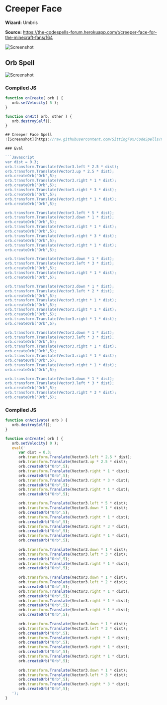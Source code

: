 # Creeper Face

**Wizard:** Umbris

**Source:** https://the-codespells-forum.herokuapp.com/t/creeper-face-for-the-minecraft-fans/164

![Screenshot](https://raw.githubusercontent.com/SittingFox/CodeSpells/master/orb/images/CreeperFace01.png)

## Orb Spell
![Screenshot](https://raw.githubusercontent.com/SittingFox/CodeSpells/master/orb/images/CreeperFace03.png)

### Compiled JS

```Javascript
function onCreate( orb ) {
   orb.setVelocity( 5 );
}

function onHit( orb, other ) {
   orb.destroySelf();
}

## Creeper Face Spell
![Screenshot](https://raw.githubusercontent.com/SittingFox/CodeSpells/master/orb/images/CreeperFace02.png)

### Eval

```Javascript
var dist = 0.3;
orb.transform.Translate(Vector3.left * 2.5 * dist);
orb.transform.Translate(Vector3.up * 2.5 * dist);
orb.createOrb("Orb",5);
orb.transform.Translate(Vector3.right * 1 * dist); 
orb.createOrb("Orb",5);
orb.transform.Translate(Vector3.right * 3 * dist); 
orb.createOrb("Orb",5);
orb.transform.Translate(Vector3.right * 1 * dist); 
orb.createOrb("Orb",5);

orb.transform.Translate(Vector3.left * 5 * dist);
orb.transform.Translate(Vector3.down * 1 * dist);
orb.createOrb("Orb",5);
orb.transform.Translate(Vector3.right * 1 * dist); 
orb.createOrb("Orb",5);
orb.transform.Translate(Vector3.right * 3 * dist); 
orb.createOrb("Orb",5);
orb.transform.Translate(Vector3.right * 1 * dist); 
orb.createOrb("Orb",5);

orb.transform.Translate(Vector3.down * 1 * dist);
orb.transform.Translate(Vector3.left * 3 * dist);
orb.createOrb("Orb",5);
orb.transform.Translate(Vector3.right * 1 * dist); 
orb.createOrb("Orb",5);

orb.transform.Translate(Vector3.down * 1 * dist);
orb.transform.Translate(Vector3.left * 2 * dist);
orb.createOrb("Orb",5);
orb.transform.Translate(Vector3.right * 1 * dist); 
orb.createOrb("Orb",5);
orb.transform.Translate(Vector3.right * 1 * dist); 
orb.createOrb("Orb",5);
orb.transform.Translate(Vector3.right * 1 * dist); 
orb.createOrb("Orb",5);

orb.transform.Translate(Vector3.down * 1 * dist);
orb.transform.Translate(Vector3.left * 3 * dist);
orb.createOrb("Orb",5);
orb.transform.Translate(Vector3.right * 1 * dist); 
orb.createOrb("Orb",5);
orb.transform.Translate(Vector3.right * 1 * dist); 
orb.createOrb("Orb",5);
orb.transform.Translate(Vector3.right * 1 * dist); 
orb.createOrb("Orb",5);

orb.transform.Translate(Vector3.down * 1 * dist);
orb.transform.Translate(Vector3.left * 3 * dist);
orb.createOrb("Orb",5);
orb.transform.Translate(Vector3.right * 3 * dist); 
orb.createOrb("Orb",5);
```

### Compiled JS

```Javascript
function onActivate( orb ) {
   orb.destroySelf();
}

function onCreate( orb ) {
   orb.setVelocity( 0 );
   eval('
      var dist = 0.3;
      orb.transform.Translate(Vector3.left * 2.5 * dist);
      orb.transform.Translate(Vector3.up * 2.5 * dist);
      orb.createOrb("Orb",5);
      orb.transform.Translate(Vector3.right * 1 * dist); 
      orb.createOrb("Orb",5);
      orb.transform.Translate(Vector3.right * 3 * dist); 
      orb.createOrb("Orb",5);
      orb.transform.Translate(Vector3.right * 1 * dist); 
      orb.createOrb("Orb",5);

      orb.transform.Translate(Vector3.left * 5 * dist);
      orb.transform.Translate(Vector3.down * 1 * dist);
      orb.createOrb("Orb",5);
      orb.transform.Translate(Vector3.right * 1 * dist); 
      orb.createOrb("Orb",5);
      orb.transform.Translate(Vector3.right * 3 * dist); 
      orb.createOrb("Orb",5);
      orb.transform.Translate(Vector3.right * 1 * dist); 
      orb.createOrb("Orb",5);
      
      orb.transform.Translate(Vector3.down * 1 * dist);
      orb.transform.Translate(Vector3.left * 3 * dist);
      orb.createOrb("Orb",5);
      orb.transform.Translate(Vector3.right * 1 * dist); 
      orb.createOrb("Orb",5);
      
      orb.transform.Translate(Vector3.down * 1 * dist);
      orb.transform.Translate(Vector3.left * 2 * dist);
      orb.createOrb("Orb",5);
      orb.transform.Translate(Vector3.right * 1 * dist); 
      orb.createOrb("Orb",5);
      orb.transform.Translate(Vector3.right * 1 * dist); 
      orb.createOrb("Orb",5);
      orb.transform.Translate(Vector3.right * 1 * dist); 
      orb.createOrb("Orb",5);
      
      orb.transform.Translate(Vector3.down * 1 * dist);
      orb.transform.Translate(Vector3.left * 3 * dist);
      orb.createOrb("Orb",5);
      orb.transform.Translate(Vector3.right * 1 * dist); 
      orb.createOrb("Orb",5);
      orb.transform.Translate(Vector3.right * 1 * dist); 
      orb.createOrb("Orb",5);
      orb.transform.Translate(Vector3.right * 1 * dist); 
      orb.createOrb("Orb",5);
      
      orb.transform.Translate(Vector3.down * 1 * dist);
      orb.transform.Translate(Vector3.left * 3 * dist);
      orb.createOrb("Orb",5);
      orb.transform.Translate(Vector3.right * 3 * dist); 
      orb.createOrb("Orb",5);
   ');
}
```
